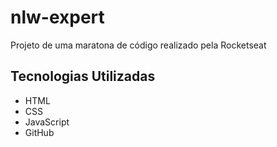# nlw-expert
Projeto de uma maratona de código realizado pela Rocketseat 
## Tecnologias Utilizadas

- HTML
- CSS
- JavaScript
- GitHub